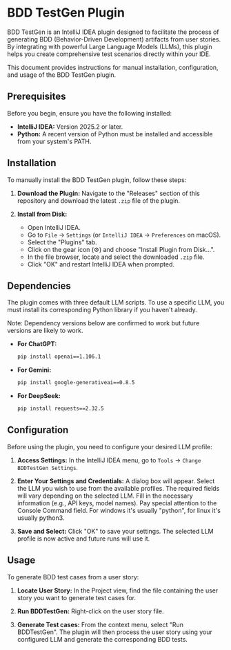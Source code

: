 # BDD TestGen Plugin

<!-- Plugin description -->
BDD TestGen is an IntelliJ IDEA plugin designed to facilitate the process of generating BDD (Behavior-Driven Development) artifacts from user stories. By integrating with powerful Large Language Models (LLMs), this plugin helps you create comprehensive test scenarios directly within your IDE.
<!-- Plugin description end -->

This document provides instructions for manual installation, configuration, and usage of the BDD TestGen plugin.

## Prerequisites

Before you begin, ensure you have the following installed:

*   **IntelliJ IDEA:** Version 2025.2 or later.
*   **Python:** A recent version of Python must be installed and accessible from your system's PATH.

## Installation

To manually install the BDD TestGen plugin, follow these steps:

1.  **Download the Plugin:**
    Navigate to the "Releases" section of this repository and download the latest `.zip` file of the plugin.

2.  **Install from Disk:**
    *   Open IntelliJ IDEA.
    *   Go to `File` -> `Settings` (or `IntelliJ IDEA` -> `Preferences` on macOS).
    *   Select the "Plugins" tab.
    *   Click on the gear icon (⚙️) and choose "Install Plugin from Disk...".
    *   In the file browser, locate and select the downloaded `.zip` file.
    *   Click "OK" and restart IntelliJ IDEA when prompted.

## Dependencies

The plugin comes with three default LLM scripts. To use a specific LLM, you must install its corresponding Python library if you haven't already.

Note: Dependency versions below are confirmed to work but future versions are likely to work.
*   **For ChatGPT:**
    ```bash
    pip install openai==1.106.1
    ```

*   **For Gemini:**
    ```bash
    pip install google-generativeai==0.8.5
    ```

*   **For DeepSeek:**
    ```bash
    pip install requests==2.32.5
    ```

## Configuration

Before using the plugin, you need to configure your desired LLM profile:

1.  **Access Settings:**
    In the IntelliJ IDEA menu, go to `Tools` -> `Change BDDTestGen Settings`.

2.  **Enter Your Settings and Credentials:**
    A dialog box will appear. Select the LLM you wish to use from the available profiles. The required fields will vary depending on the selected LLM. Fill in the necessary information (e.g., API keys, model names).
    Pay special attention to the Console Command field. For windows it's usually "python", for linux it's usually python3.
3.  **Save and Select:**
    Click "OK" to save your settings. The selected LLM profile is now active and future runs will use it.

## Usage

To generate BDD test cases from a user story:

1.  **Locate User Story:**
    In the Project view, find the file containing the user story you want to generate test cases for.

2.  **Run BDDTestGen:**
    Right-click on the user story file.

3.  **Generate Test cases:**
    From the context menu, select "Run BDDTestGen". The plugin will then process the user story using your configured LLM and generate the corresponding BDD tests.